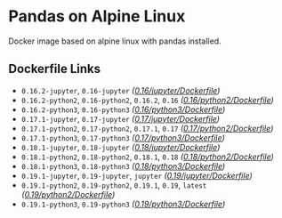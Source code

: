 # Pandas on Alpine Linux

Docker image based on alpine linux with pandas installed.

## Dockerfile Links

* `0.16.2-jupyter`, `0.16-jupyter` *([0.16/jupyter/Dockerfile](./0.16/jupyter/Dockerfile))*
* `0.16.2-python2`, `0.16-python2`, `0.16.2`, `0.16` *([0.16/python2/Dockerfile](./0.16/python2/Dockerfile))*
* `0.16.2-python3`, `0.16-python3` *([0.16/python3/Dockerfile](./0.16/python3/Dockerfile))*
* `0.17.1-jupyter`, `0.17-jupyter` *([0.17/jupyter/Dockerfile](./0.17/jupyter/Dockerfile))*
* `0.17.1-python2`, `0.17-python2`, `0.17.1`, `0.17` *([0.17/python2/Dockerfile](./0.17/python2/Dockerfile))*
* `0.17.1-python3`, `0.17-python3` *([0.17/python3/Dockerfile](./0.17/python3/Dockerfile))*
* `0.18.1-jupyter`, `0.18-jupyter` *([0.18/jupyter/Dockerfile](./0.18/jupyter/Dockerfile))*
* `0.18.1-python2`, `0.18-python2`, `0.18.1`, `0.18` *([0.18/python2/Dockerfile](./0.18/python2/Dockerfile))*
* `0.18.1-python3`, `0.18-python3` *([0.18/python3/Dockerfile](./0.18/python3/Dockerfile))*
* `0.19.1-jupyter`, `0.19-jupyter`, `jupyter` *([0.19/jupyter/Dockerfile](./0.19/jupyter/Dockerfile))*
* `0.19.1-python2`, `0.19-python2`, `0.19.1`, `0.19`, `latest` *([0.19/python2/Dockerfile](./0.19/python2/Dockerfile))*
* `0.19.1-python3`, `0.19-python3` *([0.19/python3/Dockerfile](./0.19/python3/Dockerfile))*

